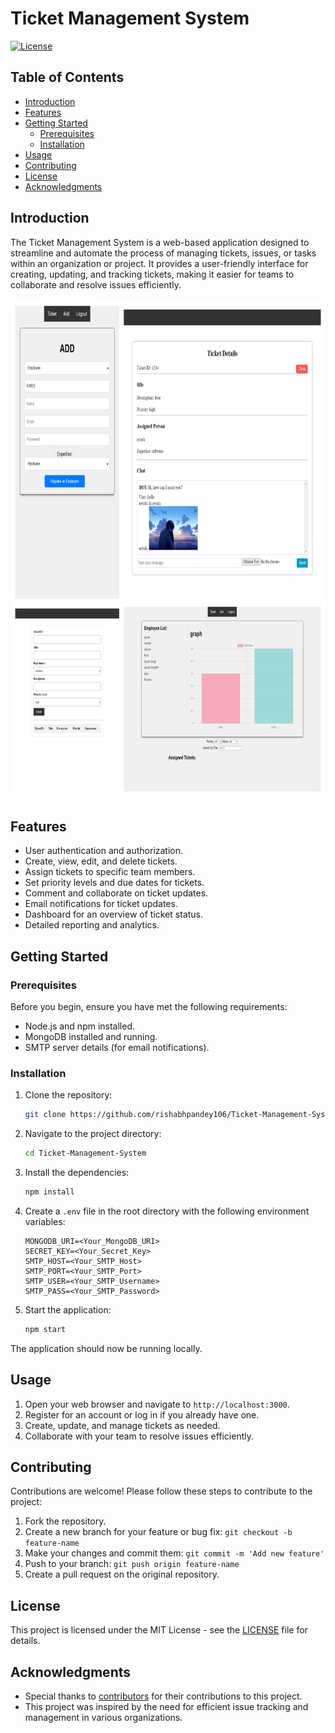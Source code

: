 # Ticket Management System

[![License](https://img.shields.io/badge/license-MIT-blue.svg)](https://github.com/rishabhpandey106/Ticket-Management-System/blob/master/LICENSE)

## Table of Contents

- [Introduction](#introduction)
- [Features](#features)
- [Getting Started](#getting-started)
  - [Prerequisites](#prerequisites)
  - [Installation](#installation)
- [Usage](#usage)
- [Contributing](#contributing)
- [License](#license)
- [Acknowledgments](#acknowledgments)

## Introduction

The Ticket Management System is a web-based application designed to streamline and automate the process of managing tickets, issues, or tasks within an organization or project. It provides a user-friendly interface for creating, updating, and tracking tickets, making it easier for teams to collaborate and resolve issues efficiently.

<p align="center">
  <img src="https://github.com/rishabhpandey106/Ticket-Management-System/blob/master/assets/image1.png?raw=true" width="800" height="800">
</p>

## Features

- User authentication and authorization.
- Create, view, edit, and delete tickets.
- Assign tickets to specific team members.
- Set priority levels and due dates for tickets.
- Comment and collaborate on ticket updates.
- Email notifications for ticket updates.
- Dashboard for an overview of ticket status.
- Detailed reporting and analytics.

## Getting Started

### Prerequisites

Before you begin, ensure you have met the following requirements:

- Node.js and npm installed.
- MongoDB installed and running.
- SMTP server details (for email notifications).

### Installation

1. Clone the repository:

   ```bash
   git clone https://github.com/rishabhpandey106/Ticket-Management-System.git
   ```

2. Navigate to the project directory:

   ```bash
   cd Ticket-Management-System
   ```

3. Install the dependencies:

   ```bash
   npm install
   ```

4. Create a `.env` file in the root directory with the following environment variables:

   ```env
   MONGODB_URI=<Your_MongoDB_URI>
   SECRET_KEY=<Your_Secret_Key>
   SMTP_HOST=<Your_SMTP_Host>
   SMTP_PORT=<Your_SMTP_Port>
   SMTP_USER=<Your_SMTP_Username>
   SMTP_PASS=<Your_SMTP_Password>
   ```

5. Start the application:

   ```bash
   npm start
   ```

The application should now be running locally.

## Usage

1. Open your web browser and navigate to `http://localhost:3000`.
2. Register for an account or log in if you already have one.
3. Create, update, and manage tickets as needed.
4. Collaborate with your team to resolve issues efficiently.

## Contributing

Contributions are welcome! Please follow these steps to contribute to the project:

1. Fork the repository.
2. Create a new branch for your feature or bug fix: `git checkout -b feature-name`
3. Make your changes and commit them: `git commit -m 'Add new feature'`
4. Push to your branch: `git push origin feature-name`
5. Create a pull request on the original repository.

## License

This project is licensed under the MIT License - see the [LICENSE](LICENSE) file for details.

## Acknowledgments

- Special thanks to [contributors](https://github.com/rishabhpandey106/Ticket-Management-System/graphs/contributors) for their contributions to this project.
- This project was inspired by the need for efficient issue tracking and management in various organizations.

